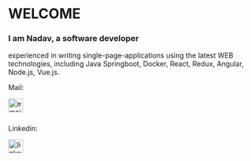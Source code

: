 <h1 align="left">WELCOME</h1>
<h3 align="left">I am Nadav, a software developer</h3>
<p>experienced in writing single-page-applications using the latest WEB technologies, including Java Springboot, Docker, React, Redux, Angular, Node.js, Vue.js.
</p>
    <div>
        <p>Mail: </p>
        <a href="mailto:nadav.eliash@gmail.com"><img align="center"
            src="https://upload.wikimedia.org/wikipedia/commons/thumb/7/7e/Gmail_icon_%282020%29.svg/1024px-Gmail_icon_%282020%29.svg.png"
            alt="email" height="28" width="30" /></a>
    </div>
    <div> <img src="/" width="10" height="10" /></div>
    <div>
        <p>Linkedin: </p>
        <a href="https://linkedin.com/in/nadav-eliash" target="blank" ><img align="center"
            src="https://raw.githubusercontent.com/rahuldkjain/github-profile-readme-generator/master/src/images/icons/Social/linked-in-alt.svg"
            alt="linkedin" height="28" width="30" /></a>
    </div>
    

